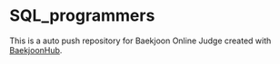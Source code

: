 # SQL_programmers
This is a auto push repository for Baekjoon Online Judge created with [BaekjoonHub](https://github.com/BaekjoonHub/BaekjoonHub).
